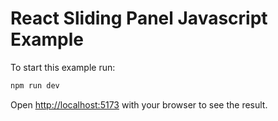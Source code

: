 # React Sliding Panel Javascript Example

To start this example run:

```bash
npm run dev
```

Open [http://localhost:5173](http://localhost:5173) with your browser to see the result.
